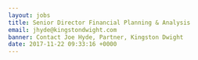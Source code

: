 ```yaml
---
layout: jobs
title: Senior Director Financial Planning & Analysis
email: jhyde@kingstondwight.com
banner: Contact Joe Hyde, Partner, Kingston Dwight
date: 2017-11-22 09:33:16 +0000
---
```

